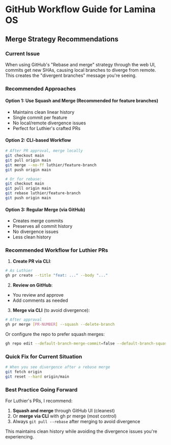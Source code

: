 # GitHub Workflow Guide for Lamina OS

## Merge Strategy Recommendations

### Current Issue
When using GitHub's "Rebase and merge" strategy through the web UI, commits get new SHAs, causing local branches to diverge from remote. This creates the "divergent branches" message you're seeing.

### Recommended Approaches

#### Option 1: Use Squash and Merge (Recommended for feature branches)
- Maintains clean linear history
- Single commit per feature
- No local/remote divergence issues
- Perfect for Luthier's crafted PRs

#### Option 2: CLI-based Workflow
```bash
# After PR approval, merge locally
git checkout main
git pull origin main
git merge --no-ff luthier/feature-branch
git push origin main

# Or for rebase:
git checkout main
git pull origin main
git rebase luthier/feature-branch
git push origin main
```

#### Option 3: Regular Merge (via GitHub)
- Creates merge commits
- Preserves all commit history
- No divergence issues
- Less clean history

### Recommended Workflow for Luthier PRs

1. **Create PR via CLI**:
```bash
# As Luthier
gh pr create --title "feat: ..." --body "..."
```

2. **Review on GitHub**:
- You review and approve
- Add comments as needed

3. **Merge via CLI** (to avoid divergence):
```bash
# After approval
gh pr merge [PR-NUMBER] --squash --delete-branch
```

Or configure the repo to prefer squash merges:
```bash
gh repo edit --default-branch-merge-commit=false --default-branch-squash-merge=true
```

### Quick Fix for Current Situation
```bash
# When you see divergence after a rebase merge
git fetch origin
git reset --hard origin/main
```

### Best Practice Going Forward

For Luthier's PRs, I recommend:
1. **Squash and merge** through GitHub UI (cleanest)
2. Or **merge via CLI** with gh pr merge (most control)
3. Always `git pull --rebase` after merging to avoid divergence

This maintains clean history while avoiding the divergence issues you're experiencing.